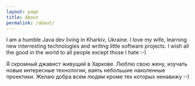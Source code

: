 ```yaml
---
layout: page
title: About
permalink: /about/
---
```


I am a  humble Java dev living in Kharkiv, Ukraine. 
I love my wife, learning new interresting technologies and writing little software projects. 
I wish all the good in the world to all people except those I hate :-)

Я скромный джавист живущий в Харкове.
Люблю свою жену, изучать новые интересные технологии, ваять небольшие наколенные проектики.
Желаю добра всем людям кроме тех которых ненавижу :-)

